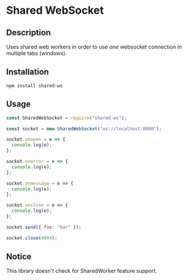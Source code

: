 # Shared WebSocket

## Description

Uses shared web workers in order to use one websocket connection in multiple tabs (windows).

## Installation

`npm install shared-ws`

## Usage

```javascript
const SharedWebSocket = require("shared-ws");

const socket = new SharedWebSocket("ws://localhost:8080");

socket.onopen = e => {
  console.log(e);
};

socket.onerror = e => {
  console.log(e);
};

socket.onmessage = e => {
  console.log(e);
};

socket.onclose = e => {
  console.log(e);
};

socket.send({ foo: "bar" });

socket.close(4004);
```

## Notice

This library doesn't check for SharedWorker feature support.

